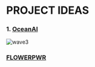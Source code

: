 # PROJECT IDEAS

### 1. [OceanAI](https://github.com/kendallmig/KendallMignerey/tree/main/OceanAI)
![wave3](https://user-images.githubusercontent.com/122500011/233528490-09dc485c-244e-4939-ab7c-c3a1bac4161a.jpg)


### [FLOWERPWR](https://github.com/kendallmig/KendallMignerey/tree/main/FLOWERPWR)
